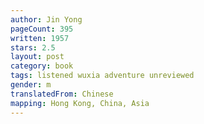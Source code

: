 ```yaml
---
author: Jin Yong
pageCount: 395
written: 1957
stars: 2.5
layout: post
category: book
tags: listened wuxia adventure unreviewed
gender: m
translatedFrom: Chinese
mapping: Hong Kong, China, Asia
---
```

